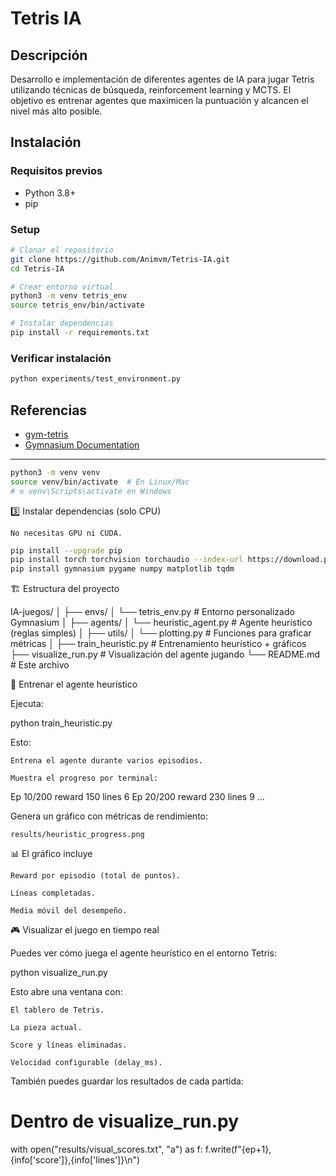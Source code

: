 # Tetris IA

## Descripción

Desarrollo e implementación de diferentes agentes de IA para jugar Tetris utilizando técnicas de búsqueda, reinforcement learning y MCTS. El objetivo es entrenar agentes que maximicen la puntuación y alcancen el nivel más alto posible.

## Instalación

### Requisitos previos
- Python 3.8+
- pip

### Setup
```bash
# Clonar el repositorio
git clone https://github.com/Animvm/Tetris-IA.git
cd Tetris-IA

# Crear entorno virtual
python3 -m venv tetris_env
source tetris_env/bin/activate

# Instalar dependencias
pip install -r requirements.txt
```

### Verificar instalación
```bash
python experiments/test_environment.py
```

## Referencias

- [gym-tetris](https://github.com/Kautenja/gym-tetris)
- [Gymnasium Documentation](https://gymnasium.farama.org/)

-------------------------------------------------------------------------------------------------------------------------------------
```bash
python3 -m venv venv
source venv/bin/activate  # En Linux/Mac
# o venv\Scripts\activate en Windows
```
3️⃣ Instalar dependencias (solo CPU)

    No necesitas GPU ni CUDA.
```bash
pip install --upgrade pip
pip install torch torchvision torchaudio --index-url https://download.pytorch.org/whl/cpu
pip install gymnasium pygame numpy matplotlib tqdm
``` 
🏗️ Estructura del proyecto

IA-juegos/
│
├── envs/
│   └── tetris_env.py           # Entorno personalizado Gymnasium
│
├── agents/
│   └── heuristic_agent.py      # Agente heurístico (reglas simples)
│
├── utils/
│   └── plotting.py             # Funciones para graficar métricas
│
├── train_heuristic.py          # Entrenamiento heurístico + gráficos
├── visualize_run.py            # Visualización del agente jugando
└── README.md                   # Este archivo

🧠 Entrenar el agente heurístico

Ejecuta:

python train_heuristic.py

Esto:

    Entrena el agente durante varios episodios.

    Muestra el progreso por terminal:

Ep 10/200 reward 150 lines 6
Ep 20/200 reward 230 lines 9
...

Genera un gráfico con métricas de rendimiento:

    results/heuristic_progress.png

📊 El gráfico incluye

    Reward por episodio (total de puntos).

    Líneas completadas.

    Media móvil del desempeño.

🎮 Visualizar el juego en tiempo real

Puedes ver cómo juega el agente heurístico en el entorno Tetris:

python visualize_run.py

Esto abre una ventana con:

    El tablero de Tetris.

    La pieza actual.

    Score y líneas eliminadas.

    Velocidad configurable (delay_ms).

También puedes guardar los resultados de cada partida:

# Dentro de visualize_run.py
with open("results/visual_scores.txt", "a") as f:
    f.write(f"{ep+1},{info['score']},{info['lines']}\n")
